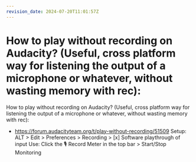 ```yaml
---
revision_date: 2024-07-20T11:01:57Z
---
```

# How to play without recording on Audacity? (Useful, cross platform way for listening the output of a microphone or whatever, without wasting memory with rec):
How to play without recording on Audacity? (Useful, cross platform way for listening the output of a microphone or whatever, without wasting memory with rec):
* https://forum.audacityteam.org/t/play-without-recording/51509
Setup: ALT > Edit > Preferences > Recording > [x] Software playthrough of input
Use: Click the 🎙️ Record Meter in the top bar > Start/Stop Monitoring